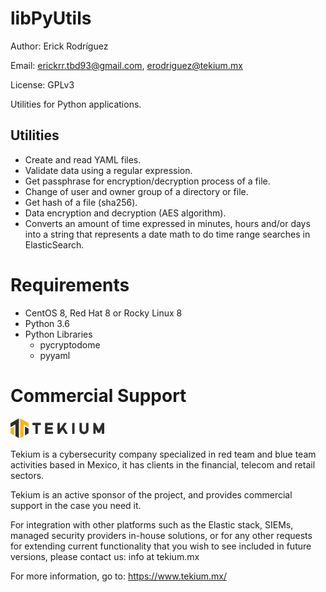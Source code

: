 # libPyUtils

Author: Erick Rodríguez

Email: erickrr.tbd93@gmail.com, erodriguez@tekium.mx

License: GPLv3

Utilities for Python applications.

## Utilities
- Create and read YAML files.
- Validate data using a regular expression.
- Get passphrase for encryption/decryption process of a file.
- Change of user and owner group of a directory or file.
- Get hash of a file (sha256).
- Data encryption and decryption (AES algorithm).
- Converts an amount of time expressed in minutes, hours and/or days into a string that represents a date math to do time range searches in ElasticSearch.

# Requirements
- CentOS 8, Red Hat 8 or Rocky Linux 8
- Python 3.6
- Python Libraries
  - pycryptodome
  - pyyaml

# Commercial Support
![Tekium](https://github.com/unmanarc/uAuditAnalyzer2/blob/master/art/tekium_slogo.jpeg)

Tekium is a cybersecurity company specialized in red team and blue team activities based in Mexico, it has clients in the financial, telecom and retail sectors.

Tekium is an active sponsor of the project, and provides commercial support in the case you need it.

For integration with other platforms such as the Elastic stack, SIEMs, managed security providers in-house solutions, or for any other requests for extending current functionality that you wish to see included in future versions, please contact us: info at tekium.mx

For more information, go to: https://www.tekium.mx/
